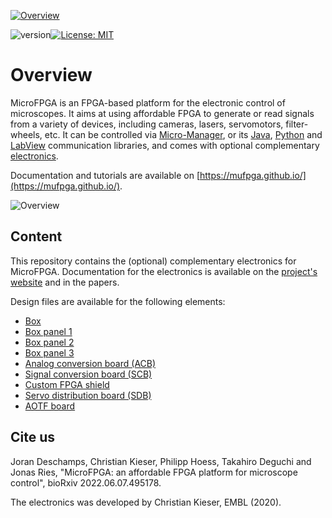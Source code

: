 <a href="https://mufpga.github.io/"><img src="https://raw.githubusercontent.com/mufpga/mufpga.github.io/main/img/logo_title.png" alt="Overview"/>

</a>

![version](https://img.shields.io/badge/version-3.1.0-blue)[![License: MIT](https://img.shields.io/badge/License-MIT-blue.svg)](https://opensource.org/licenses/MIT)



# Overview

MicroFPGA is an FPGA-based platform for the electronic control of microscopes. It aims at using affordable FPGA to generate or read signals from a variety of devices, including cameras, lasers, servomotors, filter-wheels, etc. It can be controlled via [Micro-Manager](https://micro-manager.org/MicroFPGA), or its [Java](https://github.com/mufpga/MicroFPGA-java), [Python](https://github.com/mufpga/MicroFPGA-py) and [LabView](https://github.com/mufpga/MicroFPGA-labview) communication libraries, and comes with optional complementary [electronics](https://github.com/mufpga/MicroFPGA-electronics).

Documentation and tutorials are available on [https://mufpga.github.io/](https://mufpga.github.io/).



<img src="https://raw.githubusercontent.com/mufpga/mufpga.github.io/main/img/figs/G_overview.png" alt="Overview"/>

## Content

This repository contains the (optional) complementary electronics for MicroFPGA. Documentation for the electronics is available on the [project's website](https://mufpga.github.io/resource1_electronics.html) and in the papers.

Design files are available for the following elements:
- [Box](Box)
- [Box panel 1](Box_panel_1)
- [Box panel 2](Box_panel_2)
- [Box panel 3](Box_panel_3)
- [Analog conversion board (ACB)](Analog_conversion_board)
- [Signal conversion board (SCB)](Signal_conversion_board)
- [Custom FPGA shield](FPGA_shield)
- [Servo distribution board (SDB)](Servo_distribution_board)
- [AOTF board](AOTF_conversion_board)


## Cite us
Joran Deschamps, Christian Kieser, Philipp Hoess, Takahiro Deguchi and Jonas Ries, "MicroFPGA: an affordable FPGA platform for microscope control", bioRxiv 2022.06.07.495178.

The electronics was developed by Christian Kieser, EMBL (2020).
